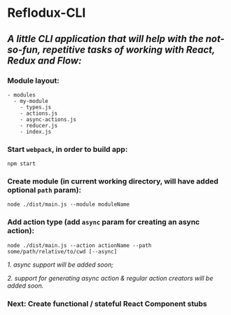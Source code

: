 # Reflodux-CLI
## _A little CLI application that will help with the not-so-fun, repetitive tasks of working with React, Redux and Flow:_

### Module layout:
```
- modules
  - my-module
    - types.js  
    - actions.js
    - async-actions.js
    - reducer.js
    - index.js
```
### Start `webpack`, in order to build app:
```
npm start
```

### Create module (in current working directory, will have added optional `path` param):
```
node ./dist/main.js --module moduleName
```

### Add action type (add `async` param for creating an async action):
```
node ./dist/main.js --action actionName --path some/path/relative/to/cwd [--async]
```
_1. async support will be added soon;_

_2. support for generating async action & regular action creators will be added soon._


### Next: Create functional / stateful React Component stubs
